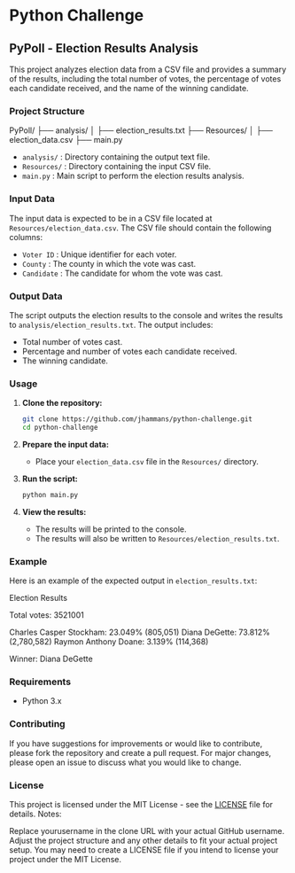 # Python Challenge

## PyPoll - Election Results Analysis

This project analyzes election data from a CSV file and provides a summary of the results, including the total number of votes, the percentage of votes each candidate received, and the name of the winning candidate.

### Project Structure

PyPoll/
├── analysis/
│ ├── election_results.txt
├── Resources/
│ ├── election_data.csv
├── main.py

- `analysis/` : Directory containing the output text file.
- `Resources/` : Directory containing the input CSV file.
- `main.py` : Main script to perform the election results analysis.

### Input Data

The input data is expected to be in a CSV file located at `Resources/election_data.csv`. The CSV file should contain the following columns:

- `Voter ID` : Unique identifier for each voter.
- `County` : The county in which the vote was cast.
- `Candidate` : The candidate for whom the vote was cast.

### Output Data

The script outputs the election results to the console and writes the results to `analysis/election_results.txt`. The output includes:

- Total number of votes cast.
- Percentage and number of votes each candidate received.
- The winning candidate.

### Usage

1. **Clone the repository:**
    ```sh
    git clone https://github.com/jhammans/python-challenge.git
    cd python-challenge
    ```

2. **Prepare the input data:**
    - Place your `election_data.csv` file in the `Resources/` directory.

3. **Run the script:**
    ```sh
    python main.py
    ```

4. **View the results:**
    - The results will be printed to the console.
    - The results will also be written to `Resources/election_results.txt`.

### Example

Here is an example of the expected output in `election_results.txt`:

Election Results

Total votes: 3521001

Charles Casper Stockham: 23.049% (805,051)
Diana DeGette: 73.812% (2,780,582)
Raymon Anthony Doane: 3.139% (114,368)

Winner: Diana DeGette

### Requirements

- Python 3.x

### Contributing

If you have suggestions for improvements or would like to contribute, please fork the repository and create a pull request. For major changes, please open an issue to discuss what you would like to change.

### License

This project is licensed under the MIT License - see the [LICENSE](LICENSE) file for details.
Notes:

Replace yourusername in the clone URL with your actual GitHub username.
Adjust the project structure and any other details to fit your actual project setup.
You may need to create a LICENSE file if you intend to license your project under the MIT License.